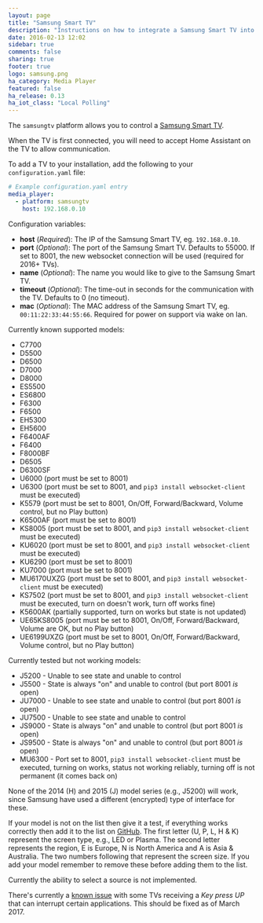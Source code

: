 ```yaml
---
layout: page
title: "Samsung Smart TV"
description: "Instructions on how to integrate a Samsung Smart TV into Home Assistant."
date: 2016-02-13 12:02
sidebar: true
comments: false
sharing: true
footer: true
logo: samsung.png
ha_category: Media Player
featured: false
ha_release: 0.13
ha_iot_class: "Local Polling"
---
```


The `samsungtv` platform allows you to control a [Samsung Smart TV](http://www.samsung.com/uk/consumer/tv-audio-video/televisions/).

When the TV is first connected, you will need to accept Home Assistant on the TV to allow communication.

To add a TV to your installation, add the following to your `configuration.yaml` file:

```yaml
# Example configuration.yaml entry
media_player:
  - platform: samsungtv
    host: 192.168.0.10
```

Configuration variables:

- **host** (*Required*): The IP of the Samsung Smart TV, eg. `192.168.0.10`.
- **port** (*Optional*): The port of the Samsung Smart TV. Defaults to 55000. If set to 8001, the new websocket connection will be used (required for 2016+ TVs).
- **name** (*Optional*): The name you would like to give to the Samsung Smart TV.
- **timeout** (*Optional*): The time-out in seconds for the communication with the TV. Defaults to 0 (no timeout).
- **mac** (*Optional*): The MAC address of the Samsung Smart TV, eg. `00:11:22:33:44:55:66`. Required for power on support via wake on lan.

Currently known supported models:

- C7700
- D5500
- D6500
- D7000
- D8000
- ES5500
- ES6800
- F6300
- F6500
- EH5300
- EH5600
- F6400AF
- F6400
- F8000BF
- D6505
- D6300SF
- U6000 (port must be set to 8001)
- U6300 (port must be set to 8001, and `pip3 install websocket-client` must be executed)
- K5579 (port must be set to 8001, On/Off, Forward/Backward, Volume control, but no Play button)
- K6500AF (port must be set to 8001)
- KS8005 (port must be set to 8001, and `pip3 install websocket-client` must be executed)
- KU6020 (port must be set to 8001, and `pip3 install websocket-client` must be executed)
- KU6290 (port must be set to 8001)
- KU7000 (port must be set to 8001)
- MU6170UXZG (port must be set to 8001, and `pip3 install websocket-client` must be executed)
- KS7502 (port must be set to 8001, and `pip3 install websocket-client` must be executed, turn on doesn't work, turn off works fine)
- K5600AK (partially supported, turn on works but state is not updated)
- UE65KS8005 (port must be set to 8001, On/Off, Forward/Backward, Volume are OK, but no Play button)
- UE6199UXZG (port must be set to 8001, On/Off, Forward/Backward, Volume control, but no Play button)

Currently tested but not working models:

- J5200 - Unable to see state and unable to control
- J5500 - State is always "on" and unable to control (but port 8001 *is* open)
- JU7000 - Unable to see state and unable to control (but port 8001 *is* open)
- JU7500 - Unable to see state and unable to control
- JS9000 - State is always "on" and unable to control (but port 8001 *is* open)
- JS9500 - State is always "on" and unable to control (but port 8001 *is* open)
- MU6300 - Port set to 8001, `pip3 install websocket-client` must be executed, turning on works, status not working reliably, turning off is not permanent (it comes back on)
 
None of the 2014 (H) and 2015 (J) model series (e.g., J5200) will work, since Samsung have used a different (encrypted) type of interface for these.

If your model is not on the list then give it a test, if everything works correctly then add it to the list on [GitHub](https://github.com/home-assistant/home-assistant.github.io/tree/current/source/_components/media_player.samsungtv.markdown).
The first letter (U, P, L, H & K) represent the screen type, e.g., LED or Plasma. The second letter represents the region, E is Europe, N is North America and A is Asia & Australia. The two numbers following that represent the screen size.
If you add your model remember to remove these before adding them to the list.

Currently the ability to select a source is not implemented.

There's currently a [known issue](https://github.com/home-assistant/home-assistant/issues/2098) with some TVs receiving a *Key press UP* that can interrupt certain applications. This should be fixed as of March 2017.
